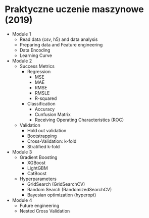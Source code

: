 # Praktyczne uczenie maszynowe (2019)

- Module 1
	- Read data (csv, h5) and data analysis
	- Preparing data and Feature engineering
	- Data Encoding
	- Learning Curve
- Module 2
	- Success Metrics
		- Regression
			- MSE
			- MAE
			- RMSE
			- RMSLE
			- R-squared
		- Classification
			- Accuracy
			- Cunfusion Matrix
			- Receiving Operating Characteristics (ROC)
	- Validation
		- Hold out validation
		- Bootstrapping
		- Cross-Validation: k-fold
		- Stratified k-fold
- Module 3
	- Gradient Boosting
		- XGBoost
		- LightGBM
		- CatBoost
	- Hyperparameters
		- GridSearch (GridSearchCV)
		- Random Search (RandomizedSearchCV)
		- Bayesian optimization (hyperopt)
- Module 4
	- Future engineering
	- Nested Cross Validation